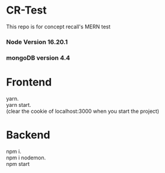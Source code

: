 # CR-Test
This repo is for concept recall's MERN test

### Node Version 16.20.1
### mongoDB version 4.4

# Frontend
yarn.\
yarn start.\
(clear the cookie of localhost:3000 when you start the project)

# Backend
npm i.\
npm i nodemon.\
npm start


